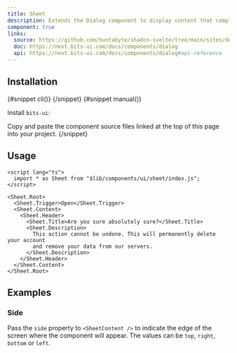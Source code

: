 ```yaml
---
title: Sheet
description: Extends the Dialog component to display content that complements the main content of the screen.
component: true
links:
  source: https://github.com/huntabyte/shadcn-svelte/tree/main/sites/docs/src/lib/registry/default/ui/sheet
  doc: https://next.bits-ui.com/docs/components/dialog
  api: https://next.bits-ui.com/docs/components/dialog#api-reference
---
```


<script>
  import { ComponentPreview, PMAddComp, PMInstall, Step, Steps, InstallTabs } from '$lib/components/docs';
</script>

<ComponentPreview name="sheet-demo">

<div></div>

</ComponentPreview>

## Installation

<InstallTabs>
{#snippet cli()}
<PMAddComp name="sheet" />
{/snippet}
{#snippet manual()}
<Steps>
<Step>

Install `bits-ui`:

</Step>
<PMInstall command="bits-ui -D" />
<Step>Copy and paste the component source files linked at the top of this page into your project.</Step>
</Steps>
{/snippet}
</InstallTabs>

## Usage

```svelte
<script lang="ts">
  import * as Sheet from "$lib/components/ui/sheet/index.js";
</script>

<Sheet.Root>
  <Sheet.Trigger>Open</Sheet.Trigger>
  <Sheet.Content>
    <Sheet.Header>
      <Sheet.Title>Are you sure absolutely sure?</Sheet.Title>
      <Sheet.Description>
        This action cannot be undone. This will permanently delete your account
        and remove your data from our servers.
      </Sheet.Description>
    </Sheet.Header>
  </Sheet.Content>
</Sheet.Root>
```

## Examples

### Side

Pass the `side` property to `<SheetContent />` to indicate the edge of the screen where the component will appear. The values can be `top`, `right`, `bottom` or `left`.

<ComponentPreview name="sheet-side">

<div></div>

</ComponentPreview>
